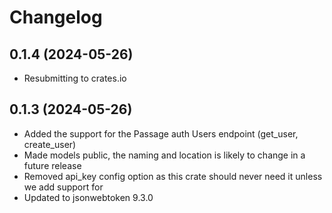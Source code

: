 # Changelog

## 0.1.4 (2024-05-26)

- Resubmitting to crates.io

## 0.1.3 (2024-05-26)

- Added the support for the Passage auth Users endpoint (get_user, create_user)
- Made models public, the naming and location is likely to change in a future release
- Removed api_key config option as this crate should never need it unless we add support for 
- Updated to jsonwebtoken 9.3.0

